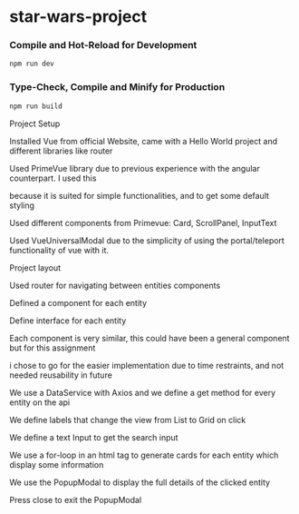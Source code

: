 # star-wars-project

### Compile and Hot-Reload for Development

```sh
npm run dev
```

### Type-Check, Compile and Minify for Production

```sh
npm run build
```

Project Setup

Installed Vue from official Website, came with a Hello World project and different libraries  like router 

Used PrimeVue library due to previous experience with the angular counterpart. I used this 

because it is suited for simple functionalities, and to get some default styling 

Used different components from Primevue: Card, ScrollPanel, InputText

Used VueUniversalModal due to the simplicity of using the portal/teleport functionality of vue with it.

Project layout

Used router for navigating between entities components

Defined a component for each entity

Define interface for each entity

Each component is very similar, this could have been a general component but for this assignment

i chose to go for the easier implementation due to time restraints, and not needed reusability in future

We use a DataService with Axios and we define a get method for every entity on the api

We define labels that change the view from List to Grid on click

We define a text Input to get the search input 

We use a for-loop in an html tag to generate cards for each entity which display some information

We use the PopupModal to display the full details of the clicked entity

Press close to exit the PopupModal  



